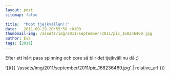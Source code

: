 ```yaml
---
layout: post
sitemap: false

title:  "Moot tjejkvällen!!"
date:   2011-09-29 20:55:58 +0100
thumbnail-img: /assets/img/2011/september/2011/pic_168236469.jpg
author: Eva
tags: [2011]
---
```


Efter ett hårt pass spinning och core så blir det tjejkväll nu då ;)

![]({{ '/assets/img/2011/september/2011/pic_168236469.jpg'  | relative_url }})

